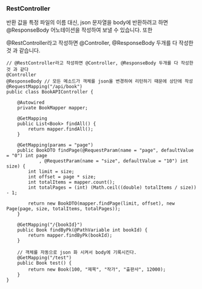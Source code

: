



### RestController

반환 값을 특정 파일의 이름 대신, json 문자열을 body에 반환하려고 하면
@ResponseBody 어노테이션을 작성하여 보낼 수 있습니다.
또한

@RestController라고 작성하면 @Controller, @ResponseBody 두개를 다 작성한 것 과 같습니다.

```
// @RestController라고 작성하면 @Controller, @ResponseBody 두개를 다 작성한 것 과 같다
@Controller
@ResponseBody // 모든 메소드가 객체를 json올 변경하여 리턴하기 때문에 상단에 작성
@RequestMapping("/api/book")
public class BookAPIController {
	
	@Autowired
	private BookMapper mapper;
	
	@GetMapping
	public List<Book> findAll() {
		return mapper.findAll();
	}
	
	@GetMapping(params = "page")
	public BookDTO findPage(@RequestParam(name = "page", defaultValue = "0") int page
			, @RequestParam(name = "size", defaultValue = "10") int size) {
		int limit = size;
		int offset = page * size;
		int totalItems = mapper.count();
		int totalPages = (int) (Math.ceil((double) totalItems / size)) - 1;
		
		return new BookDTO(mapper.findPage(limit, offset), new Page(page, size, totalItems, totalPages));
	}
	
	@GetMapping("/{bookId}")
	public Book findByPk(@PathVariable int bookId) {
		return mapper.findByPk(bookId);
	}
	
	// 객체를 자동으로 json 화 시켜서 body에 기록시킨다.
	@GetMapping("/test")
	public Book test() {
		return new Book(100, "제목", "작가", "출판사", 12000);
	}
}

```